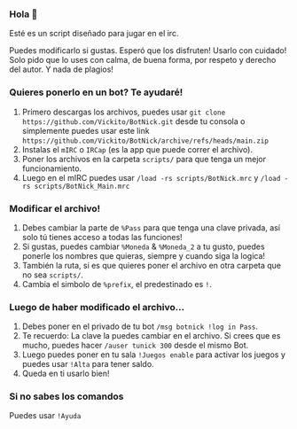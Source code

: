 ### Hola 👋

Esté es un script diseñado para jugar en el irc.

Puedes modificarlo si gustas.
Esperó que los disfruten!
Usarlo con cuidado! 
Solo pido que lo uses con calma, de buena forma, por respeto y derecho del autor.
Y nada de plagios!


### Quieres ponerlo en un bot? Te ayudaré!
1) Primero descargas los archivos, puedes usar `git clone https://github.com/Vickito/BotNick.git` desde tu consola o simplemente puedes usar este link `https://github.com/Vickito/BotNick/archive/refs/heads/main.zip`
2) Instalas el `mIRC` o `IRCap` (es la app que puede correr el archivo).
3) Poner los archivos en la carpeta `scripts/` para que tenga un mejor funcionamiento.
4) Luego en el mIRC puedes usar `/load -rs scripts/BotNick.mrc` y `/load -rs scripts/BotNick_Main.mrc`

### Modificar el archivo!
1) Debes cambiar la parte de `%Pass` para que tenga una clave privada, así solo tú tienes acceso a todas las funciones!
2) Si gustas, puedes cambiar `%Moneda` & `%Moneda_2` a tu gusto, puedes ponerle los nombres que quieras, siempre y cuando siga la logica!
3) También la ruta, si es que quieres poner el archivo en otra carpeta que no sea `scripts/`.
4) Cambia el simbolo de `%prefix`, el predestinado es `!`.

### Luego de haber modificado el archivo...
1) Debes poner en el privado de tu bot `/msg botnick !log in Pass`.
2) Te recuerdo: La clave la puedes cambiar en el archivo. Si crees que es mucho, puedes hacer `/auser tunick 300` desde el mismo Bot.
3) Luego puedes poner en tu sala `!Juegos enable` para activar los juegos y puedes usar `!Alta` para tener saldo.
4) Queda en ti usarlo bien!

### Si no sabes los comandos
Puedes usar `!Ayuda`
